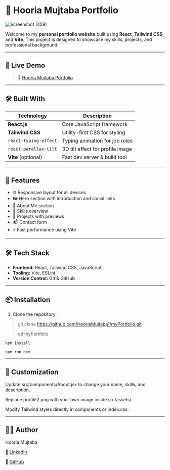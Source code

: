 # 💼 Hooria Mujtaba Portfolio
![Screenshot (459)](https://github.com/user-attachments/assets/a5b9e36d-6b3e-40c5-bfb1-266130ca02ea)

Welcome to my **personal portfolio website** built using **React**, **Tailwind CSS**, and **Vite**. This project is designed to showcase my skills, projects, and professional background.

---
## 🔗 Live Demo

> 🚀 [Hooria Mujtaba Portfolio](https://hooriamujtaba1.github.io/myPortfolio/)
---

## 🛠️ Built With

| Technology       | Description                           |
|------------------|---------------------------------------|
| **React.js**      | Core JavaScript framework             |
| **Tailwind CSS**  | Utility-first CSS for styling         |
| `react-typing-effect` | Typing animation for job roles     |
| `react-parallax-tilt` | 3D tilt effect for profile image   |
| **Vite** (optional) | Fast dev server & build tool        |

---

## 🚀 Features

- 🌐 Responsive layout for all devices
- 🖼️ Hero section with introduction and social links
- 📄 About Me section
- 🧠 Skills overview
- 📁 Projects with previews
- 📬 Contact form
- ⚡ Fast performance using Vite

---

## 🛠 Tech Stack

- **Frontend:** React, Tailwind CSS, JavaScript
- **Tooling:** Vite, ESLint
- **Version Control:** Git & GitHub

---

## 📦 Installation

1. Clone the repository:

 > git clone https://github.com/HooriaMujtaba1/myPortfolio.git

 > cd myPortfolio

    npm install

    npm run dev
 ---

 ## 🧪 Customization
 
   Update src/components/About.jsx to change your name, skills, and description.

   Replace profile2.png with your own image inside src/assets/.

   Modify Tailwind styles directly in components or index.css.

---

## 🙋‍♀️ Author

Hooria Mujtaba

🔗 [LinkedIn](https://github.com/HooriaMujtaba1)

🔗 [GitHub](https://github.com/HooriaMujtaba1)
